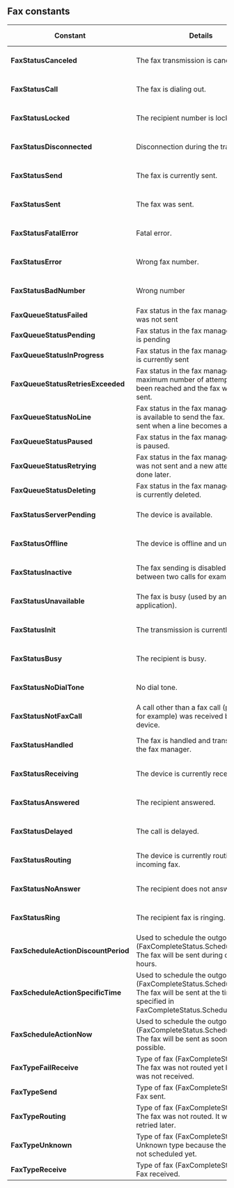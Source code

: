 
## Fax constants
			



<a name="NOTE1"></a>
<a name="NOTE1_1"></a>


| Constant | Details | Used by the functions |
| --- | --- | --- |
| **FaxStatusCanceled** | The fax transmission is canceled. | [FaxStatus](../WDLang3/3037001.md), [FaxCompleteStatus Structure](../WDLang3/3037011.md) |
| **FaxStatusCall** | The fax is dialing out. | [FaxStatus](../WDLang3/3037001.md), [FaxCompleteStatus Structure](../WDLang3/3037011.md) |
| **FaxStatusLocked** | The recipient number is locked. | [FaxStatus](../WDLang3/3037001.md), [FaxCompleteStatus Structure](../WDLang3/3037011.md) |
| **FaxStatusDisconnected** | Disconnection during the transmission. | [FaxStatus](../WDLang3/3037001.md), [FaxCompleteStatus Structure](../WDLang3/3037011.md) |
| **FaxStatusSend** | The fax is currently sent. | [FaxStatus](../WDLang3/3037001.md), [FaxCompleteStatus Structure](../WDLang3/3037011.md) |
| **FaxStatusSent** | The fax was sent. | [FaxStatus](../WDLang3/3037001.md), [FaxCompleteStatus Structure](../WDLang3/3037011.md) |
| **FaxStatusFatalError** | Fatal error. | [FaxStatus](../WDLang3/3037001.md), [FaxCompleteStatus Structure](../WDLang3/3037011.md) |
| **FaxStatusError** | Wrong fax number. | [FaxStatus](../WDLang3/3037001.md), [FaxCompleteStatus Structure](../WDLang3/3037011.md) |
| **FaxStatusBadNumber** | Wrong number | [FaxStatus](../WDLang3/3037001.md), [FaxCompleteStatus Structure](../WDLang3/3037011.md) |
| **FaxQueueStatusFailed** | Fax status in the fax manager: The fax was not sent | [FaxCompleteStatus Structure](../WDLang3/3037011.md) |
| **FaxQueueStatusPending** | Fax status in the fax manager: The fax is pending | [FaxCompleteStatus Structure](../WDLang3/3037011.md) |
| **FaxQueueStatusInProgress** | Fax status in the fax manager: The fax is currently sent | [FaxCompleteStatus Structure](../WDLang3/3037011.md) |
| **FaxQueueStatusRetriesExceeded** | Fax status in the fax manager: The maximum number of attempts has been reached and the fax will not be sent. | [FaxCompleteStatus Structure](../WDLang3/3037011.md) |
| **FaxQueueStatusNoLine** | Fax status in the fax manager: No line is available to send the fax. It will be sent when a line becomes available. | [FaxCompleteStatus Structure](../WDLang3/3037011.md) |
| **FaxQueueStatusPaused** | Fax status in the fax manager: The fax is paused. | [FaxCompleteStatus Structure](../WDLang3/3037011.md) |
| **FaxQueueStatusRetrying** | Fax status in the fax manager: The fax was not sent and a new attempt will be done later. | [FaxCompleteStatus Structure](../WDLang3/3037011.md) |
| **FaxQueueStatusDeleting** | Fax status in the fax manager: The fax is currently deleted. | [FaxCompleteStatus Structure](../WDLang3/3037011.md) |
| **FaxStatusServerPending** | The device is available. | [FaxStatus](../WDLang3/3037001.md), [FaxCompleteStatus Structure](../WDLang3/3037011.md) |
| **FaxStatusOffline** | The device is offline and unavailable. | [FaxStatus](../WDLang3/3037001.md), [FaxCompleteStatus Structure](../WDLang3/3037011.md) |
| **FaxStatusInactive** | The fax sending is disabled (pause between two calls for example). | [FaxStatus](../WDLang3/3037001.md), [FaxCompleteStatus Structure](../WDLang3/3037011.md) |
| **FaxStatusUnavailable** | The fax is busy (used by another application). | [FaxStatus](../WDLang3/3037001.md), [FaxCompleteStatus Structure](../WDLang3/3037011.md) |
| **FaxStatusInit** | The transmission is currently initialized. | [FaxStatus](../WDLang3/3037001.md), [FaxCompleteStatus Structure](../WDLang3/3037011.md) |
| **FaxStatusBusy** | The recipient is busy. | [FaxStatus](../WDLang3/3037001.md), [FaxCompleteStatus Structure](../WDLang3/3037011.md) |
| **FaxStatusNoDialTone** | No dial tone. | [FaxStatus](../WDLang3/3037001.md), [FaxCompleteStatus Structure](../WDLang3/3037011.md) |
| **FaxStatusNotFaxCall** | A call other than a fax call (phone call for example) was received by the device. | [FaxStatus](../WDLang3/3037001.md), [FaxCompleteStatus Structure](../WDLang3/3037011.md) |
| **FaxStatusHandled** | The fax is handled and transmitted by the fax manager. | [FaxStatus](../WDLang3/3037001.md), [FaxCompleteStatus Structure](../WDLang3/3037011.md) |
| **FaxStatusReceiving** | The device is currently receiving a fax. | [FaxStatus](../WDLang3/3037001.md), [FaxCompleteStatus Structure](../WDLang3/3037011.md) |
| **FaxStatusAnswered** | The recipient answered. | [FaxStatus](../WDLang3/3037001.md), [FaxCompleteStatus Structure](../WDLang3/3037011.md) |
| **FaxStatusDelayed** | The call is delayed. | [FaxStatus](../WDLang3/3037001.md), [FaxCompleteStatus Structure](../WDLang3/3037011.md) |
| **FaxStatusRouting** | The device is currently routing an incoming fax. | [FaxStatus](../WDLang3/3037001.md), [FaxCompleteStatus Structure](../WDLang3/3037011.md) |
| **FaxStatusNoAnswer** | The recipient does not answer. | [FaxStatus](../WDLang3/3037001.md), [FaxCompleteStatus Structure](../WDLang3/3037011.md) |
| **FaxStatusRing** | The recipient fax is ringing. | [FaxStatus](../WDLang3/3037001.md), [FaxCompleteStatus Structure](../WDLang3/3037011.md) |
| **FaxScheduleActionDiscountPeriod** | Used to schedule the outgoing fax (FaxCompleteStatus.ScheduleAction):<br>The fax will be sent during off-peak hours. | [FaxCompleteStatus Structure](../WDLang3/3037011.md) |
| **FaxScheduleActionSpecificTime** | Used to schedule the outgoing fax (FaxCompleteStatus.ScheduleAction):<br>The fax will be sent at the time specified in FaxCompleteStatus.ScheduleDateTime. | [FaxCompleteStatus Structure](../WDLang3/3037011.md) |
| **FaxScheduleActionNow** | Used to schedule the outgoing fax (FaxCompleteStatus.ScheduleAction):<br>The fax will be sent as soon as possible. | [FaxCompleteStatus Structure](../WDLang3/3037011.md) |
| **FaxTypeFailReceive** | Type of fax (FaxCompleteStatus.Type):<br>The fax was not routed yet because it was not received. | [FaxCompleteStatus Structure](../WDLang3/3037011.md) |
| **FaxTypeSend** | Type of fax (FaxCompleteStatus.Type):<br>Fax sent. | [FaxCompleteStatus Structure](../WDLang3/3037011.md) |
| **FaxTypeRouting** | Type of fax (FaxCompleteStatus.Type):<br>The fax was not routed. It will be retried later. | [FaxCompleteStatus Structure](../WDLang3/3037011.md) |
| **FaxTypeUnknown** | Type of fax (FaxCompleteStatus.Type):<br>Unknown type because the fax was not scheduled yet. | [FaxCompleteStatus Structure](../WDLang3/3037011.md) |
| **FaxTypeReceive** | Type of fax (FaxCompleteStatus.Type):<br>Fax received. | [FaxCompleteStatus Structure](../WDLang3/3037011.md) |




